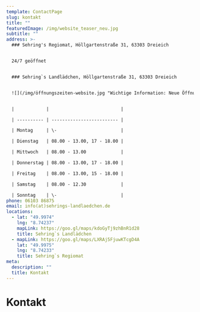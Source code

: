 ```yaml
---
template: ContactPage
slug: kontakt
title: ""
featuredImage: /img/website_teaser_neu.jpg
subtitle: ""
address: >-
  ### Sehring's Regiomat, Höllgartenstraße 31, 63303 Dreieich


  24/7 geöffnet


  ### Sehring`s Landlädchen, Höllgartenstraße 31, 63303 Dreieich


  ![](/img/öffnungszeiten-website.jpg "Wichtige Information: Neue Öffnungszeiten ab 01. Oktober 2023")


  |            |                           |

  | ---------- | ------------------------- |

  | Montag     | \-                        |

  | Dienstag   | 08.00 - 13.00, 17 - 18.00 |

  | Mittwoch   | 08.00 - 13.00             |

  | Donnerstag | 08.00 - 13.00, 17 - 18.00 |

  | Freitag    | 08.00 - 13.00, 15 - 18.00 |

  | Samstag    | 08.00 - 12.30             |

  | Sonntag    | \-                        |
phone: 06103 86875
email: info(at)sehrings-landlaedchen.de
locations:
  - lat: "49.9974"
    lng: "8.74237"
    mapLink: https://goo.gl/maps/kdoGyTj9zhBnR1d28
    title: Sehring`s Landlädchen
  - mapLink: https://goo.gl/maps/LXRAj5FjuwKTcgD4A
    lat: "49.9975"
    lng: "8.74233"
    title: Sehring`s Regiomat
meta:
  description: ""
  title: Kontakt
---
```


# Kontakt
